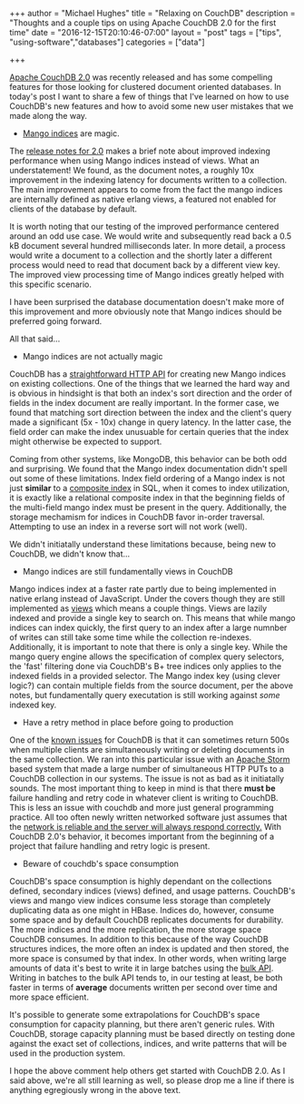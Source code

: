 +++
author = "Michael Hughes"
title = "Relaxing on CouchDB"
description = "Thoughts and a couple tips on using Apache CouchDB 2.0 for the first time"
date = "2016-12-15T20:10:46-07:00"
layout = "post"
tags = ["tips", "using-software","databases"]
categories = ["data"]

+++

[Apache CouchDB 2.0][1] was recently released and has some compelling features for those looking for clustered document oriented databases. In today's post I want to share a few of things that I've
learned on how to use CouchDB's new features and how to avoid some new user mistakes that we made along the way.

[1]: http://couchdb.apache.org/ "Apache CouchDB"

<!--more-->

- [Mango indices][3] are magic.

The [release notes for 2.0][2] makes a brief note about improved indexing performance when using Mango indices instead of views. What an understatement! We found, as the document notes,
a roughly 10x improvement in the indexing latency for documents written to a collection. The main improvement appears to come from the fact the mango indices are
internally defined as native erlang views, a featured not enabled for clients of the database by default.

It is worth noting that our testing of the improved performance centered around an odd use case. We would write and subsequently read back a 0.5 kB document several hundred milliseconds later. In more detail,
a process would write a document to a collection and the shortly later a different process would need to read that document back by a different view key. The improved view processing time of Mango indices
greatly helped with this specific scenario.

I have been surprised the database documentation doesn't make more of this improvement and more obviously note that Mango indices should be preferred going forward.

All that said...

- Mango indices are not actually magic

CouchDB has a [straightforward HTTP API][4] for creating new Mango indices on existing collections. One of the things that we learned the hard way and is obvious in 
hindsight is that both an index's sort direction and the order of fields in the index document are really important. In the former case, we found that matching sort direction between the index and the
client's query made a significant (5x - 10x) change in query latency. In the latter case, the field order can make the index unusuable for certain queries that the index might otherwise be
expected to support.

Coming from other systems, like MongoDB, this behavior can be both odd and surprising. We found that the Mango index documentation didn't spell out some of these limitations. Index field 
ordering of a Mango index is not just **similar** to a [composite index][6] in SQL, when it comes to index utilization, it is exactly like a relational composite index in that the beginning fields
of the multi-field mango index must be present in the query. Additionally, the storage mechamism for indices in CouchDB favor in-order traversal. Attempting to use an index in a reverse sort will not work (well).

We didn't initiatally understand these limitations because, being new to CouchDB, we didn't know that...

- Mango indices are still fundamentally views in CouchDB

Mango indices index at a faster rate partly due to being implemented in native erlang instead of JavaScript. Under the covers though they are still implemented as [views][5] which means a couple things. Views
are lazily indexed and provide a single key to search on. This means that while mango indices can index quickly, the first query to an index after a large numnber of writes can still take some time while
the collection re-indexes. Additionally, it is important to note that there is only a single key. While the mango query engine allows the specification of complex query selectors, the 'fast' filtering done
via CouchDB's B+ tree indices only applies to the indexed fields in a provided selector. The Mango index key (using clever logic?) can contain multiple fields from the source document, per the above notes, but fundamentally query
executation is still working against *some* indexed key.

- Have a retry method in place before going to production

One of the [known issues][7] for CouchDB is that it can sometimes return 500s when multiple clients are simultaneously writing or deleting documents in the same collection. We ran into this particular issue with
an [Apache Storm][8] based system that made a large number of simultaneous HTTP PUTs to a CouchDB collection in our systems. The issue is not as bad as it initiatally sounds. The most important thing to keep in mind
is that there **must be** failure handling and retry code in whatever client is writing to CouchDB. This is less an issue with couchdb and more just general programming practice. All too often newly written networked software
just assumes that the [network is reliable and the server will always respond correctly.][9] With CouchDB 2.0's behavior, it becomes important from the beginning of a project that failure handling and retry logic is present.

- Beware of couchdb's space consumption

CouchDB's space consumption is highly dependant on the collections defined, secondary indices (views) defined, and usage patterns. CouchDB's
views and mango view indices consume less storage than completely duplicating data as one might in HBase. Indices do, however, consume some space and by default CouchDB replicates documents for durability. The more 
indices and the more replication, the more storage space CouchDB consumes. In addition to this because of the way CouchDB structures indices, the more often an index is updated and then stored, the more space is 
consumed by that index. In other words, when writing large amounts of data it's best to write it in large batches using the [bulk API][10]. Writing in batches to the bulk API tends to, in our testing at least, be both
faster in terms of **average** documents written per second over time and more space efficient.

It's possible to generate some extrapolations for CouchDB's space consumption for capacity planning, but there aren't generic rules. With CouchDB, storage capacity planning must be based directly on testing done against
the exact set of collections, indices, and write patterns that will be used in the production system.


I hope the above comment help others get started with CouchDB 2.0. As I said above, we're all still learning as well, so please drop me a line if there is anything egregiously wrong in the above text.


[2]: http://docs.couchdb.org/en/2.0.0/whatsnew/2.0.html#id2 "Apache CouchDB 2.0 Release Notes"
[3]: https://blog.couchdb.org/2016/08/03/feature-mango-query/ "Mango indices"
[4]: http://docs.couchdb.org/en/2.0.0/api/database/find.html#db-index "Create a mango index"
[5]: http://docs.couchdb.org/en/2.0.0/couchapp/views/intro.html "CouchDB views"
[6]: http://stackoverflow.com/questions/795031/how-do-composite-indexes-work "stackoverflow"
[7]: http://docs.couchdb.org/en/2.0.0/whatsnew/2.0.html#id4 "CouchDB 2.0 Release Notes"
[8]: https://storm.apache.org/ "Apache Storm"
[9]: https://en.wikipedia.org/wiki/Fallacies_of_distributed_computing "Fallacies of distributed computing"
[10]: http://docs.couchdb.org/en/2.0.0/api/database/bulk-api.html#db-bulk-docs "Bulk API"
